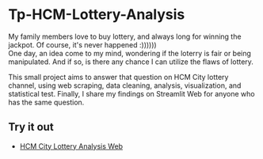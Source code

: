 # Tp-HCM-Lottery-Analysis

My family members love to buy lottery, and always long for winning the jackpot. Of course, it's never happened :)))))) <br>
One day, an idea come to my mind, wondering if the loterry is fair or being manipulated. And if so, is there any chance I can utilize the flaws of lottery.

This small project aims to answer that question on HCM City lottery channel, using web scraping, data cleaning, analysis, visualization, and statistical test.
Finally, I share my findings on Streamlit Web for anyone who has the same question.

## Try it out
- [HCM City Lottery Analysis Web](https://tricaochanh-tp-hcm-lottery-analysis-app-cqyl9t.streamlit.app)
